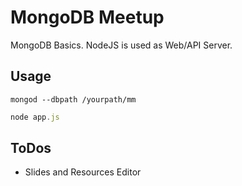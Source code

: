 # MongoDB Meetup
MongoDB Basics. NodeJS is used as Web/API Server.

## Usage
````shell
mongod --dbpath /yourpath/mm
````

````js
node app.js
````
## ToDos
-  Slides and Resources Editor
